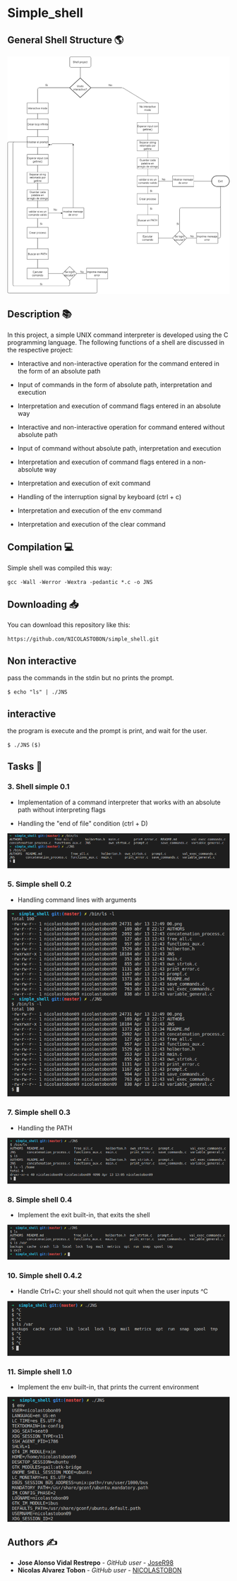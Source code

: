 # Simple_shell

## General Shell Structure 🌎

![Image](.images/07.jpeg)

## Description 📚

In this project, a simple UNIX command interpreter is developed using the C programming language. The following functions of a shell are discussed in the respective project:

* Interactive and non-interactive operation for the command entered in the form of an absolute path

* Input of commands in the form of absolute path, interpretation and execution

* Interpretation and execution of command flags entered in an absolute way

* Interactive and non-interactive operation for command entered without absolute path

* Input of command without absolute path, interpretation and execution

* Interpretation and execution of command flags entered in a non-absolute way

* Interpretation and execution of exit command

* Handling of the interruption signal by keyboard (ctrl + c)

* Interpretation and execution of the env command

* Interpretation and execution of the clear command

## Compilation 💻

Simple shell was compiled this way:

`gcc -Wall -Werror -Wextra -pedantic *.c -o JNS`

## Downloading 📥

You can download this repository like this:

`https://github.com/NICOLASTOBON/simple_shell.git`

## Non interactive

pass the commands in the stdin but no prints the prompt.

`$ echo "ls" | ./JNS`

## interactive

the program is execute and the prompt is print, and wait for the user.

`$ ./JNS`
`($)`

## Tasks 📝

### 3. Shell simple 0.1

* Implementation of a command interpreter that works with an absolute path without interpreting flags

* Handling the "end of file" condition (ctrl + D)

![Image](.images/00.png)

### 5. Simple shell 0.2

* Handling command lines with arguments

![Image](.images/01.png)

### 7. Simple shell 0.3

* Handling the PATH

![Image](.images/02.png)

### 8. Simple shell 0.4

* Implement the exit built-in, that exits the shell

![Image](.images/03.png)

### 10. Simple shell 0.4.2

* Handle Ctrl+C: your shell should not quit when the user inputs ^C

![Image](.images/04.png)

### 11. Simple shell 1.0

* Implement the env built-in, that prints the current environment

![Image](.images/05.png)

## Authors ✍

* **Jose Alonso Vidal Restrepo** - *GitHub user* - [JoseR98](https://github.com/JoseR98)
* **Nicolas Alvarez Tobon** - *GitHub user* - [NICOLASTOBON](https://github.com/NICOLASTOBON)
